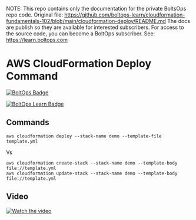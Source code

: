 <!-- note marker start -->
NOTE: This repo contains only the documentation for the private BoltsOps repo code.
Original file: https://github.com/boltops-learn/cloudformation-fundamentals-102/blob/main/cloudformation-deploy/README.md
The docs are publish so they are available for interested subscribers.
For access to the source code, you can become a BoltOps subscriber.
See: https://learn.boltops.com

<!-- note marker end -->

# AWS CloudFormation Deploy Command

[![BoltOps Badge](https://img.boltops.com/boltops/badges/boltops-badge.png)](https://www.boltops.com)

[![BoltOps Learn Badge](https://img.boltops.com/boltops-learn/boltops-learn.png)](https://learn.boltops.com)

## Commands

    aws cloudformation deploy --stack-name demo --template-file template.yml

Vs

    aws cloudformation create-stack --stack-name demo --template-body file://template.yml
    aws cloudformation update-stack --stack-name demo --template-body file://template.yml

## Video

[![Watch the video](https://learn-uploads.boltops.com/e341148ofoe7d7jtn4yy1g8b9196)](https://learn.boltops.com/curriculums/aws-and-cloudformation/courses/aws-cloudformation-fundamentals-102/lessons/aws-cloudformation-deploy)
